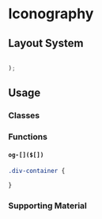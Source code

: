 # Iconography

## Layout System

```scss

);
```

## Usage

### Classes

### Functions

#### `og-[]($[])`

```sass
.div-container {

}
```

### Supporting Material
